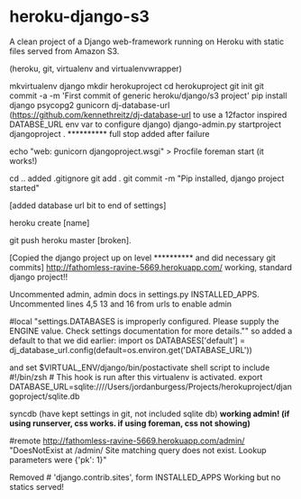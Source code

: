 heroku-django-s3
================

A clean project of a Django web-framework running on Heroku with static files served from Amazon S3.


(heroku, git, virtualenv and virtualenvwrapper)

mkvirtualenv django
mkdir herokuproject
cd herokuproject
git init
git commit -a -m 'First commit of generic heroku/django/s3 project'
pip install django psycopg2 gunicorn dj-database-url (https://github.com/kennethreitz/dj-database-url to use a 12factor inspired DATABSE_URL env var to configure django)
django-admin.py startproject djangoproject . **********  full stop added after failure
<!-- This is differing from https://devcenter.heroku.com/articles/django  -->

echo "web: gunicorn djangoproject.wsgi" > Procfile
foreman start (it works!)

cd ..
added .gitignore
git add .
git commit -m "Pip installed, django project started"

[added database url bit to end of settings]

heroku create [name]

git push heroku master
[broken].

[Copied the django project up on level ********** and did necessary git commits]
http://fathomless-ravine-5669.herokuapp.com/  working, standard django project!!



Uncommented admin, admin docs in settings.py INSTALLED_APPS.
Uncommented lines 4,5 13 and 16 from urls to enable admin

#local
 "settings.DATABASES is improperly configured. Please supply the ENGINE value. Check settings documentation for more details.""
so added a default to that we did earlier: 
	import os
	DATABASES['default'] =  dj_database_url.config(default=os.environ.get('DATABASE_URL'))

and set $VIRTUAL_ENV/django/bin/postactivate shell script to include
	#!/bin/zsh
	# This hook is run after this virtualenv is activated.
	export DATABASE_URL=sqlite:////Users/jordanburgess/Projects/herokuproject/djangoproject/sqlite.db

syncdb (have kept settings in git, not included sqlite db)
**working admin! (if using runserver, css works. if using foreman, css not showing)**

#remote
http://fathomless-ravine-5669.herokuapp.com/admin/ 
	"DoesNotExist at /admin/
	Site matching query does not exist. Lookup parameters were {'pk': 1}"

Removed     # 'django.contrib.sites', form INSTALLED_APPS
Working but no statics served!



